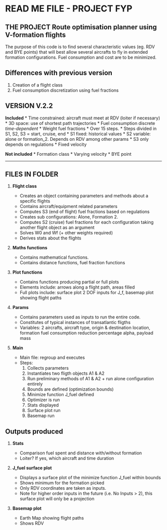 READ ME FILE - PROJECT FYP 
============================


THE PROJECT 
Route optimisation planner using V-formation flights
------------------------------------------------------------

The purpose of this code is to find several characteristic values (eg. RDV and BYE points) that will best allow several aircrafts to fly in extended formation configurations. Fuel consumption and cost are to be minimized.

Differences with previous version
------------------------------------------------------------

1. Creation of a flight class
2. Fuel consumption discretization using fuel fractions


VERSION V.2.2
------------------------------------------------------------

**Included**
    * Time constrained: aircraft must meet at RDV (loiter if necessary)
    * 3D space: use of shortest path trajectories
    * Fuel consumption discrete *time-dependent* 
        * Weight fuel fractions 
        * Over 15 steps. 
        * Steps divided in S1, S2, S3 = start, cruise, end
        * S1 fixed: historical values
        * S2 variable: alone or formation_2. Depends on RDV among other params
        * S3 only depends on regulations
    * Fixed velocity 


**Not included**
        * Formation class
        * Varying velocity
        * BYE point


---



FILES IN FOLDER
------------------------------------------------------------

1. **Flight class**
    * Creates an object containing parameters and methods about a specific flights
    * Contains aircraft/equipment related parameters
    * Computes S3 (end of flight) fuel fractions based on regulations
    * Creates sub configurations: Alone, Formation 2.
    * Computes S2 (cruise) fuel fractions for each configuration taking another flight object as an argument
    * Solves W0 and Wf (+ other weights required)
    * Derives stats about the flights
    
2. **Maths functions**
    * Contains mathematical functions. 
    * Contains distance functions, fuel fraction functions
    
3. **Plot functions**
    * Contains functions producing partial or full plots
    * Elements include: arrows along a flight path, areas filled
    * Full plots include: surface plot 2 DOF inputs for J_f, basemap plot showing flight paths 

4. **Params**
    * Contains parameters used as inputs to run the entire code.
    * Constitutes of typical instances of transatlantic fligths
    * Variables: 2 aircrafts, aircraft type, origin & destination location, formation fuel consumption reduction percentage alpha, payload mass
    
5. **Main**
    * Main file: regroup and executes
    * Steps:
        1. Collects parameters
        2. Instantiates two fligth objects A1 & A2
        3. Run preliminary methods of A1 & A2 + run alone configuration entirely
        4. Bounds are defined (optimization bounds)
        5. Minimize function J_fuel defined
        6. Optimizer is run
        7. Stats displayed
        8. Surface plot run
        9. Basemap run

Outputs produced
------------------------------------------------------------

1. **Stats**
    * Comparison fuel spent and distance with/without formation
    * Loiter? If yes, which aircraft and time duration
    
2. **J_fuel surface plot**
    * Displays a surface plot of the minimize function J_fuel within bounds
    * Shows minimum for the formation picked
    * Only RDV coordinates are taken as inputs. 
    * Note for higher order inputs in the future (i.e. No Inputs > 2), this surface plot will only be a projection
    
3. **Basemap plot**
    * Earth Map showing flight paths
    * Shows RDV
